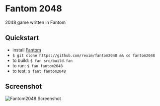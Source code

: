 # Fantom 2048 #

2048 game written in Fantom

## Quickstart ##

* install [Fantom](http://fantom.org/)
* `$ git clone https://github.com/rexim/fantom2048 && cd fantom2048`
* to build: `$ fan src/build.fan`
* to run:   `$ fan fantom2048`
* to test:  `$ fant fantom2048`

## Screenshot ##

![Fantom2048 Screenshot](http://i.imgur.com/3iJss3s.png)
